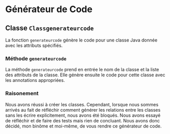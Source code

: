 # Générateur de Code

## Classe `Classgenerateurcode`

La fonction `generateurcode` génère le code pour une classe Java donnée avec les attributs spécifiés.

### Méthode `generateurcode`

La méthode `generateurcode` prend en entrée le nom de la classe et la liste des attributs de la classe. Elle génère ensuite le code pour cette classe avec les annotations appropriées.


### Raisonement 
Nous avons réussi à créer les classes. Cependant, lorsque nous sommes arrivés au fait de réfléchir comment générer les relations entre les classes sans les écrire explicitement, nous avons été bloqués. Nous avons essayé de réfléchir et de faire des tests mais rien de concluant. Nous avons donc décidé, mon binôme et moi-même, de vous rendre ce générateur de code.
